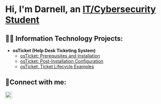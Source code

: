 <h1>Hi, I'm Darnell, an <a href="https://www.linkedin.com/in/darnell-nodarse-5739851b3">IT/Cybersecurity Student</a></h1>

<h2>👨‍💻 Information Technology Projects:</h2>

- <b>osTicket (Help Desk Ticketing System)</b>
  - [osTicket: Prerequisites and Installation](https://github.com/DarnellNodarseIT/ostickets-prereqs)
  - [osTicket: Post-Installation Configuration](https://github.com/DarnellNodarseIT/osticket-post-install-config)
  - [osTicket: Ticket Lifecycle Examples](https://github.com/DarnellNodarseIT/ticket-lifecycle/blob/main/README.md)

<h2>🤳Connect with me:</h2>

 [<img align="left" alt="Josh | LinkedIn" width="22px" src="https://cdn.jsdelivr.net/npm/simple-icons@v3/icons/linkedin.svg" />][linkedin]

 [linkedin]: https://www.linkedin.com/in/darnell-nodarse-5739851b3
